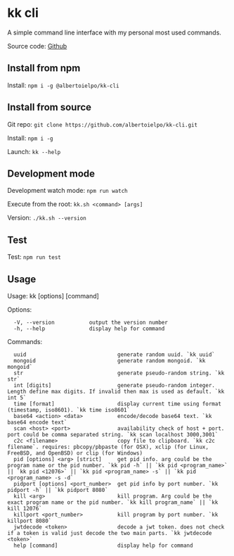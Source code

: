 # kk cli

A simple command line interface with my personal most used commands.

Source code: <a href="https://github.com/albertoielpo/kk-cli" target="_blank">Github</a>

## Install from npm

Install: `npm i -g @albertoielpo/kk-cli`

## Install from source

Git repo: `git clone https://github.com/albertoielpo/kk-cli.git`

Install: `npm i -g`

Launch: `kk --help`

## Development mode

Development watch mode: `npm run watch`

Execute from the root: `kk.sh <command> [args]`

Version: `./kk.sh --version`

## Test

Test: `npm run test`

## Usage

Usage: kk [options] [command]

Options:

```
  -V, --version           output the version number
  -h, --help              display help for command
```

Commands:

```
  uuid                             generate random uuid. `kk uuid`
  mongoid                          generate random mongoid. `kk mongoid`
  str                              generate pseudo-random string. `kk str`
  int [digits]                     generate pseudo-random integer. Length define max digits. If invalid then max is used as default. `kk int 5`
  time [format]                    display current time using format (timestamp, iso8601). `kk time iso8601`
  base64 <action> <data>           encode/decode base64 text. `kk base64 encode text`
  scan <host> <port>               availability check of host + port. port could be comma separated string. `kk scan localhost 3000,3001`
  c2c <filename>                   copy file to clipboard. `kk c2c filename`. requires: pbcopy/pbpaste (for OSX), xclip (for Linux, FreeBSD, and OpenBSD) or clip (for Windows)
  pid [options] <arg> [strict]     get pid info. arg could be the program name or the pid number. `kk pid -h` || `kk pid <program_name>` || `kk pid <12076>` || `kk pid <program_name> -s` || `kk pid <program_name> -s -d`
  pidport [options] <port_number>  get pid info by port number. `kk pidport -h` || `kk pidport 8080`
  kill <arg>                       kill program. Arg could be the exact program name or the pid number. `kk kill program_name` || `kk kill 12076`
  killport <port_number>           kill program by port number. `kk killport 8080`
  jwtdecode <token>                decode a jwt token. does not check if a token is valid just decode the two main parts. `kk jwtdecode <token>`
  help [command]                   display help for command
```
